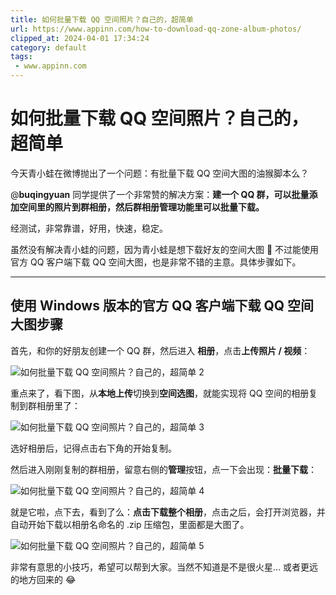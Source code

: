 ```yaml
---
title: 如何批量下载 QQ 空间照片？自己的，超简单
url: https://www.appinn.com/how-to-download-qq-zone-album-photos/
clipped_at: 2024-04-01 17:34:24
category: default
tags: 
 - www.appinn.com
---
```



# 如何批量下载 QQ 空间照片？自己的，超简单

今天青小蛙在微博抛出了一个问题：有批量下载 QQ 空间大图的油猴脚本么？ ​​​​

@**buqingyuan** 同学提供了一个非常赞的解决方案：**建一个 QQ 群，可以批量添加空间里的照片到群相册，然后群相册管理功能里可以批量下载。**

经测试，非常靠谱，好用，快速，稳定。

虽然没有解决青小蛙的问题，因为青小蛙是想下载好友的空间大图 🙈 不过能使用官方 QQ 客户端下载 QQ 空间大图，也是非常不错的主意。具体步骤如下。

- - -

## 使用 Windows 版本的官方 QQ 客户端下载 QQ 空间大图步骤

首先，和你的好朋友创建一个 QQ 群，然后进入 **相册**，点击**上传照片 / 视频**：

![如何批量下载 QQ 空间照片？自己的，超简单 2](https://kenyons.oss-cn-shenzhen.aliyuncs.com/img/1711964064-3b9437d85a013309a39d2df876411eb2.jpg "如何批量下载 QQ 空间照片？自己的，超简单 2")

重点来了，看下图，从**本地上传**切换到**空间选图**，就能实现将 QQ 空间的相册复制到群相册里了：

![如何批量下载 QQ 空间照片？自己的，超简单 3](https://kenyons.oss-cn-shenzhen.aliyuncs.com/img/1711964064-2850c5dc47bbcf5fefaf2d6827f4e871.jpg "如何批量下载 QQ 空间照片？自己的，超简单 3")

选好相册后，记得点击右下角的开始复制。

然后进入刚刚复制的群相册，留意右侧的**管理**按钮，点一下会出现：**批量下载**：

![如何批量下载 QQ 空间照片？自己的，超简单 4](https://kenyons.oss-cn-shenzhen.aliyuncs.com/img/1711964064-30831c929e7ba02bab725fc80abf5aa9.jpg "如何批量下载 QQ 空间照片？自己的，超简单 4")

就是它啦，点下去，看到了么：**点击下载整个相册**，点击之后，会打开浏览器，并自动开始下载以相册名命名的 .zip 压缩包，里面都是大图了。

![如何批量下载 QQ 空间照片？自己的，超简单 5](https://kenyons.oss-cn-shenzhen.aliyuncs.com/img/1711964064-894c66e2aa65988685d5e4431c23dcd3.jpg "如何批量下载 QQ 空间照片？自己的，超简单 5")

非常有意思的小技巧，希望可以帮到大家。当然不知道是不是很火星… 或者更远的地方回来的 😂
